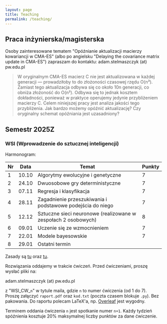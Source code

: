 ```yaml
---
layout: page
title: Teaching
permalink: /teaching/
---
```


## Praca inżynierska/magisterska

Osoby zainteresowane tematem "Opóźnianie aktualizacji macierzy kowariancji w CMA-ES" (albo po angielsku "Delaying the covariance matrix update in CMA-ES") zapraszam do kontaktu: adam.stelmaszczyk (at) pw.edu.pl

> W oryginalnym CMA-ES macierz C nie jest aktualizowana w każdej generacji — prowadziłoby to do złożoności czasowej rzędu O(n³). Zamiast tego aktualizacja odbywa się co około 10n generacji, co obniża złożoność do O(n²). Odbywa się to jednak kosztem dokładności, ponieważ w praktyce operujemy jedynie przybliżeniem macierzy C. Celem niniejszej pracy jest analiza jakości tego przybliżenia. Jak bardzo możemy opóźnić aktualizację? Czy oryginalny schemat opóźniania jest uzasadniony?

## Semestr 2025Z

### WSI (Wprowadzenie do sztucznej inteligencji)

Harmonogram:

Nr| Data  | Temat | Punkty
--|-------|-------|--------|
1 | 10.10 | Algorytmy ewolucyjne i genetyczne | 7
2 | 24.10 | Dwuosobowe gry deterministyczne | 7
3 | 07.11 | Regresja i klasyfikacja | 7
4 | 28.11 | Zagadnienie przeszukiwania i podstawowe podejścia do niego | 7
5 | 12.12 | Sztuczne sieci neuronowe (realizowane w zespołach 2 osobowych) | 8
6 | 09.01 | Uczenie się ze wzmocnieniem | 7
7 | 22.01 | Modele bayesowskie | 7
8 | 29.01 | Ostatni termin |

Zasady są [tu](https://staff.elka.pw.edu.pl/~rbiedrzy/WSI) oraz [tu](https://staff.elka.pw.edu.pl/~rbiedrzy/WSI_CW).

Rozwiązania oddajemy w trakcie ćwiczeń. Przed ćwiczeniami, proszę wysłać pliki na:

adam.stelmaszczyk (at) pw.edu.pl

z "WSI_CW_`n`" w tytule maila, gdzie `n` to numer ćwiczenia (od 1 do 7). Proszę załączyć `raport.pdf` oraz `kod.txt` (poczta czasem blokuje `.py`). Bez pakowania. Do raportu polecam LaTeX'a, np. [Overleaf](https://overleaf.com) jest wygodny.

Terminem oddania ćwiczenia `n` jest spotkanie numer `n+1`. Każdy tydzień spóźnienia kosztuje 20% maksymalnej liczby punktów za dane ćwiczenie.

<!-- 

### AISDI (Algorytmy i struktury danych)

Harmonogram:

Nr| Data  | Temat |
--|-------|-------|
1 | 10.03 | Ćwiczenie wstępne i rozdanie zadania 1 "Sortowanie" |
2 | 24.03 | Oddanie zadania 1 "Sortowanie" i rozdanie zadania 2 "Kopce" |
3 | 07.04 | Oddanie zadania 2 "Kopce" i rozdanie zadania 3 "Drzewa" |
4 | 28.04 | Oddanie zadania 3 "Drzewa" i rozdanie zadania 4 "Grafy" |
5 | 12.05 | Oddanie zadania 4 "Grafy" i rozdanie zadania 5 "Turing" |
6 | 02.06 | Oddanie zadania 5 "Turing" |
7 | 09.06 | Termin zapasowy |

Zasady i zadania 1-4 są [tutaj](https://staff.elka.pw.edu.pl/~djagodzi/didactic/AISDI25L.html). 

Zadanie 5 jest [tutaj](/teaching/turing).

Obydwie osoby z pary powinny być obecne przy oddawaniu, każdy dostaje osobną ocenę. W przypadku nieobecności, nieobecna osoba może oddać później, z uwzględnieniem -20% maksymalnej oceny za każdy tydzień spoźnienia dla tej osoby. 

-->
